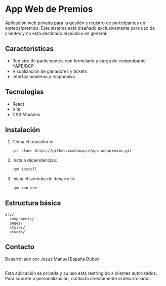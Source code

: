 # App Web de Premios

Aplicación web privada para la gestión y registro de participantes en sorteos/premios. Este sistema está diseñado exclusivamente para uso de clientes y no está destinado al público en general.

## Características

- Registro de participantes con formulario y carga de comprobante YAPE/BCP
- Visualización de ganadores y tickets
- Interfaz moderna y responsiva

## Tecnologías

- React
- Vite
- CSS Modules

## Instalación

1. Clona el repositorio:
   ```bash
   git clone https://github.com/anapse/app-webpremios.git
   ```
2. Instala dependencias:
   ```bash
   npm install
   ```
3. Inicia el servidor de desarrollo:
   ```bash
   npm run dev
   ```

## Estructura básica

```
src/
  components/
  pages/
  styles/
  assets/
```

## Contacto

Desarrollado por Jesus Manuel España Duben

---

Esta aplicación es privada y su uso está restringido a clientes autorizados. Para soporte o personalización, contacta directamente al desarrollador.
